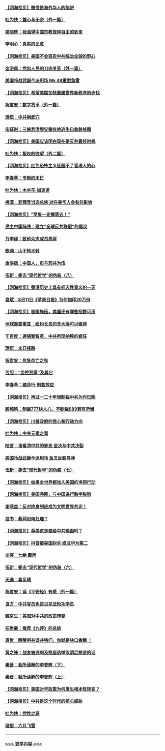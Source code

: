#### [【网海拾贝】微信是海外华人的陷阱](../pages/nsc993/n12338868.md?t=08181802) 
#### [吐为快：雄心与无奈（外一篇）](../pages/nsc993/n12338132.md?t=08181802) 
#### [梁晓辉：我渴望中国宗教信仰自由的到来](../pages/nsc993/n12336657.md?t=08181802) 
#### [李明心：真实的民意](../pages/nsc993/n12336089.md?t=08181802) 
#### [【网海拾贝】美国不会容忍中共统治全球的野心](../pages/nsc993/n12336063.md?t=08181802) 
#### [金浴凤：党和人民的刀肉关系（外一篇）](../pages/nsc993/n12335834.md?t=08181802) 
#### [美国冷战武器今派用场 Mk 48重型鱼雷](../pages/nsc993/n12335354.md?t=08181802) 
#### [【网海拾贝】希望美国加快重建世界新秩序的步伐](../pages/nsc993/n12334224.md?t=08181802) 
#### [祝君安：数字货币（外一篇）](../pages/nsc993/n12334186.md?t=08181802) 
#### [理悟：中共祸武穴](../pages/nsc993/n12333962.md?t=08181802) 
#### [宋征时：三峡若溃坝安徽各地逃生自救路线图](../pages/nsc993/n12332450.md?t=08181802) 
#### [【网海拾贝】美国应该明白现在是灭共最好时机](../pages/nsc993/n12332313.md?t=08181802) 
#### [吐为快：极权的欲望（外二篇）](../pages/nsc993/n12332089.md?t=08181802) 
#### [【网海拾贝】红色恐怖主义征服不了香港人的心](../pages/nsc993/n12329296.md?t=08181802) 
#### [李春草：专制的末日](../pages/nsc993/n12329079.md?t=08181802) 
#### [吐为快：木兰花‧加速道](../pages/nsc993/n12327366.md?t=08181802) 
#### [拂潇：若拜登当选总统 对在美华人会有何影响](../pages/nsc993/n12295996.md?t=08181802) 
#### [【网海拾贝】“苹果一定撑落去！”](../pages/nsc993/n12326784.md?t=08181802) 
#### [民主中国阵线：建立“全球反共联盟”的倡议](../pages/nsc993/n12324177.md?t=08181802) 
#### [万李缘：致前众志成员周庭](../pages/nsc993/n12324635.md?t=08181802) 
#### [歌词：山不转水转](../pages/nsc993/n12324599.md?t=08181802) 
#### [金浴凤：中国人，毋与邪共为伍](../pages/nsc993/n12324257.md?t=08181802) 
#### [伍新：撕去“现代哲学”的伪装（八）](../pages/nsc993/n12324188.md?t=08181802) 
#### [【网海拾贝】香港历史上具有标志性意义的一天](../pages/nsc993/n12324021.md?t=08181802) 
#### [袁斌：8月11日《苹果日报》为何加印20万份](../pages/nsc993/n12323955.md?t=08181802) 
#### [【网海拾贝】极限施压，美国还有哪些招数可用](../pages/nsc993/n12322512.md?t=08181802) 
#### [地球重要事宜：纽约长岛的含水层可以维持](../pages/nsc993/n12321844.md?t=08181802) 
#### [千百度：逮捕黎智英，中共再现纳粹的疯狂](../pages/nsc993/n12321777.md?t=08181802) 
#### [理悟：末日择路](../pages/nsc993/n12320812.md?t=08181802) 
#### [祝君安：危急存亡之秋](../pages/nsc993/n12320795.md?t=08181802) 
#### [苦胆：“监控到家”及其它](../pages/nsc993/n12320751.md?t=08181802) 
#### [李春草：踏莎行·制裁效应](../pages/nsc993/n12318290.md?t=08181802) 
#### [【网海拾贝】再过一二十年想制裁中共为时已晚](../pages/nsc993/n12318195.md?t=08181802) 
#### [颜纯钩：制裁777快人心，不制裁689若有所憾](../pages/nsc993/n12316912.md?t=08181802) 
#### [【网海拾贝】川普政府的信心和行动方向](../pages/nsc993/n12316673.md?t=08181802) 
#### [吐为快：中共元素之毒](../pages/nsc993/n12316547.md?t=08181802) 
#### [陆言：请看清中共的邪恶 坚决与中共决裂](../pages/nsc993/n12315784.md?t=08181802) 
#### [美国冷战武器今派用场 鱼叉反舰导弹](../pages/nsc993/n12316258.md?t=08181802) 
#### [伍新：撕去“现代哲学”的伪装（七）](../pages/nsc993/n12315846.md?t=08181802) 
#### [【网海拾贝】如果全世界都加入美国的净网行动](../pages/nsc993/n12315588.md?t=08181802) 
#### [【网海拾贝】美国净网，与中国进行数字脱钩](../pages/nsc993/n12312813.md?t=08181802) 
#### [谢燕益：反对终身制应成为文明世界共识！](../pages/nsc993/n12310465.md?t=08181802) 
#### [投书：蔡莉如何处理？](../pages/nsc993/n12310224.md?t=08181802) 
#### [【网海拾贝】英美这是要给中共输血吗？](../pages/nsc993/n12307646.md?t=08181802) 
#### [【网海拾贝】抖音被美国封杀 或成华为第二](../pages/nsc993/n12305277.md?t=08181802) 
#### [尘客：七绝 霹雳](../pages/nsc993/n12304053.md?t=08181802) 
#### [伍新：撕去“现代哲学”的伪装（六）](../pages/nsc993/n12303243.md?t=08181802) 
#### [天逸：喜见晴](../pages/nsc993/n12303226.md?t=08181802) 
#### [祝君安：读《平安经》有感（外一篇）](../pages/nsc993/n12303170.md?t=08181802) 
#### [良方：中共官员也该见见法轮功学员](../pages/nsc993/n12302985.md?t=08181802) 
#### [魏京生：美国对中共的政策转变](../pages/nsc993/n12302929.md?t=08181802) 
#### [任世豪：推荐《九评》的总统](../pages/nsc993/n12302838.md?t=08181802) 
#### [袁哲：醒醒吧共谍共特们，你就是块口香糖 ！](../pages/nsc993/n12302678.md?t=08181802) 
#### [黄之锋：战友被通缉及换届选举取消后想说的话](../pages/nsc993/n12302681.md?t=08181802) 
#### [秦晋：我所读解的李登辉（下）](../pages/nsc993/n12302171.md?t=08181802) 
#### [秦晋：我所读解的李登辉（上）](../pages/nsc993/n12301979.md?t=08181802) 
#### [【网海拾贝】美国对华政策为何发生根本性转变？](../pages/nsc993/n12302091.md?t=08181802) 
#### [【网海拾贝】中共是这个时代的核心威胁](../pages/nsc993/n12300541.md?t=08181802) 
#### [吐为快：党性之恶](../pages/nsc993/n12300263.md?t=08181802) 
#### [理悟：六月飞雪](../pages/nsc993/n12300243.md?t=08181802) 

----
#### [ >>> 更早内容 <<< ](../indexes/nsc993-earlier.md)
